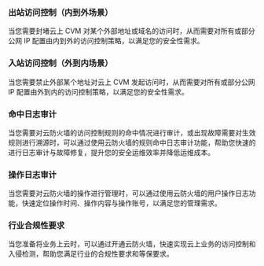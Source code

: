 ### 出站访问控制（内到外场景）
当您需要封堵云上 CVM 对某个外部地址或域名的访问时，从而需要对所有或部分公网 IP 配置由内到外的访问控制策略，以满足您的安全性需求。
### 入站访问控制（外到内场景）
当您需要禁止外部某个地址对云上 CVM 发起访问时，从而需要对所有或部分公网 IP 配置由外到内的访问控制策略，以满足您的安全性需求。
### 命中日志审计
当您需要对云防火墙的访问控制规则的命中情况进行审计，或出现故障需要对生效规则进行溯源时，可以通过使用云防火墙的规则命中日志审计功能，帮助您快速的进行日志审计与故障修复，提升您的安全运维效率并降低运维成本。
### 操作日志审计
当您需要对云防火墙的操作进行管理时，可以通过使用云防火墙的用户操作日志功能，快速定位操作时间、操作内容与操作账号，以满足您的管理需求。
### 行业合规性要求
当您准备将业务上云时，可以通过开通云防火墙，快速实现云上业务的访问控制和入侵检测，帮助您满足行业的合规性要求和等保要求。